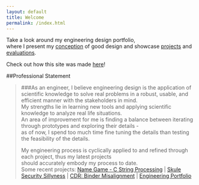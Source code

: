 ```yaml
---
layout: default
title: Welcome
permalink: /index.html
---
```


Take a look around my engineering design portfolio,  
where I present my [conception](principles.html) of good design and showcase [projects](projects/) and [evaluations](evaluations/).  

Check out how this site was made [here](projects/portfolio/)!

##Professional Statement
> ###As an engineer,
> I believe engineering design is the application of scientific knowledge to solve real problems in a robust, usable, and efficient manner with the stakeholders in mind.  
> My strengths lie in learning new tools and applying scientific knowledge to analyze real life situations.  
> An area of improvement for me is finding a balance between iterating through prototypes and exploring their details -  
> as of now, I spend too much time fine tuning the details than testing the feasibility of the details.  
>
> My engineering process is cyclically applied to and refined through each project, thus my latest projects  
> should accurately embody my process to date.  
> Some recent projects: [Name Game - C String Processing](projects/namegame/) | [Skule Security Sillyness](evaluations/skulecourses/) | [CDR: Binder Misalignment](projects/binder/) | [Engineering Portfolio](projects/portfolio/) 